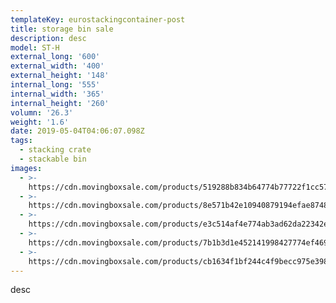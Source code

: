 ```yaml
---
templateKey: eurostackingcontainer-post
title: storage bin sale
description: desc
model: ST-H
external_long: '600'
external_width: '400'
external_height: '148'
internal_long: '555'
internal_width: '365'
internal_height: '260'
volumn: '26.3'
weight: '1.6'
date: 2019-05-04T04:06:07.098Z
tags:
  - stacking crate
  - stackable bin
images:
  - >-
    https://cdn.movingboxsale.com/products/519288b834b64774b77722f1cc57e158.jpg
  - >-
    https://cdn.movingboxsale.com/products/8e571b42e10940879194efae87486d41.jpg
  - >-
    https://cdn.movingboxsale.com/products/e3c514af4e774ab3ad62da22342eb5f3.jpg
  - >-
    https://cdn.movingboxsale.com/products/7b1b3d1e452141998427774ef4697b6d.jpg
  - >-
    https://cdn.movingboxsale.com/products/cb1634f1bf244c4f9becc975e3985a98.jpg
---
```

desc
